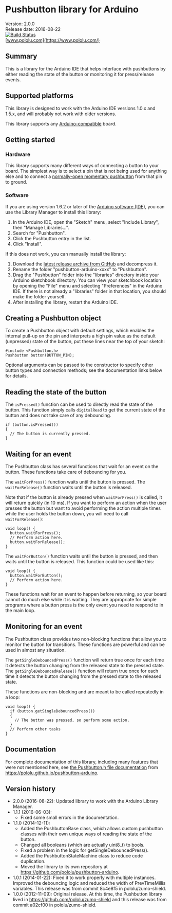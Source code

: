# Pushbutton library for Arduino

Version: 2.0.0 <br>
Release date: 2016-08-22 <br>
[![Build Status](https://travis-ci.org/pololu/pushbutton-arduino.svg?branch=master)](https://travis-ci.org/pololu/pushbutton-arduino) <br>
[www.pololu.com](https://www.pololu.com/)

## Summary

This is a library for the Arduino IDE that helps interface with pushbuttons by
either reading the state of the button or monitoring it for press/release
events.

## Supported platforms

This library is designed to work with the Arduino IDE versions 1.0.x and 1.5.x,
and will probably not work with older versions.

This library supports any [Arduino-compatible](https://www.pololu.com/arduino)
board.

## Getting started

### Hardware

This library supports many different ways of connecting a button to your board.
The simplest way is to select a pin that is not being used for anything else and
to connect a
[normally-open momentary pushbutton](http://www.pololu.com/product/1400) from
that pin to ground.

### Software

If you are using version 1.6.2 or later of the
[Arduino software (IDE)](https://www.arduino.cc/en/Main/Software), you can use
the Library Manager to install this library:

1. In the Arduino IDE, open the "Sketch" menu, select "Include Library", then
   "Manage Libraries...".
2. Search for "Pushbutton".
3. Click the Pushbutton entry in the list.
4. Click "Install".

If this does not work, you can manually install the library:

1. Download the
   [latest release archive from GitHub](https://github.com/pololu/pushbutton-arduino/releases)
   and decompress it.
2. Rename the folder "pushbutton-arduino-xxxx" to "Pushbutton".
3. Drag the "Pushbutton" folder into the "libraries" directory inside your
   Arduino sketchbook directory. You can view your sketchbook location by
   opening the "File" menu and selecting "Preferences" in the Arduino IDE. If
   there is not already a "libraries" folder in that location, you should make
   the folder yourself.
4. After installing the library, restart the Arduino IDE.

## Creating a Pushbutton object

To create a Pushbutton object with default settings, which enables the internal
pull-up on the pin and interprets a high pin value as the default (unpressed)
state of the button, put these lines near the top of your sketch:

~~~{.cpp}
#include <Pushbutton.h>
Pushbutton button(BUTTON_PIN);
~~~

Optional arguments can be passed to the constructor to specify other button
types and connection methods; see the documentation links below for details.

## Reading the state of the button

The `isPressed()` function can be used to directly read the state of the button.
This function simply calls `digitalRead` to get the current state of the button
and does not take care of any debouncing.

~~~{.cpp}
if (button.isPressed())
{
  // The button is currently pressed.
}
~~~

## Waiting for an event

The Pushbutton class has several functions that wait for an event on the button.
These functions take care of debouncing for you.

The `waitForPress()` function waits until the button is pressed.  The
`waitForRelease()` function waits until the button is released.

Note that if the button is already pressed when `waitForPress()` is called, it
will return quickly (in 10 ms).  If you want to perform an action when the user
presses the button but want to avoid performing the action multiple times while
the user holds the button down, you will need to call `waitForRelease()`:

~~~{.cpp}
void loop() {
  button.waitForPress();
  // Perform action here.
  button.waitForRelease();
}
~~~

The `waitForButton()` function waits until the button is pressed, and then waits
until the button is released.  This function could be used like this:

~~~{.cpp}
void loop() {
  button.waitForButton();
  // Perform action here.
}
~~~

These functions wait for an event to happen before returning, so your board
cannot do much else while it is waiting.  They are appropriate for simple
programs where a button press is the only event you need to respond to in the
main loop.

## Monitoring for an event

The Pushbutton class provides two non-blocking functions that allow you to
monitor the button for transitions.  These functions are powerful and can be
used in almost any situation.

The `getSingleDebouncedPress()` function will return true once for each time it
detects the button changing from the released state to the pressed state.  The
`getSingleDebouncedRelease()` function will return true once for each time it
detects the button changing from the pressed state to the released state.

These functions are non-blocking and are meant to be called repeatedly in a
loop:

~~~{.cpp}
void loop() {
  if (button.getSingleDebouncedPress())
  {
    // The button was pressed, so perform some action.
  }
  // Perform other tasks
}
~~~

## Documentation

For complete documentation of this library, including many features that were
not mentioned here, see
[the Pushbutton.h file documentation](https://pololu.github.io/pushbutton-arduino/_pushbutton_8h.html)
from https://pololu.github.io/pushbutton-arduino.

## Version history

* 2.0.0 (2016-08-22): Updated library to work with the Arduino Library Manager.
* 1.1.1 (2016-06-03):
    * Fixed some small errors in the documentation.
* 1.1.0 (2014-12-11):
    * Added the PushbuttonBase class, which allows custom pushbutton classes with their own unique ways of reading the state of the button.
    * Changed all booleans (which are actually uint8_t) to bools.
    * Fixed a problem in the logic for getSingleDebouncedPress().
    * Added the PushbuttonStateMachine class to reduce code duplication.
    * Moved the library to its own repository at https://github.com/pololu/pushbutton-arduino.
* 1.0.1 (2014-01-22): Fixed it to work properly with multiple instances.  Improved the debouncing logic and reduced the width of PrevTimeMillis variables. This release was from commit 8c4e8f5 in pololu/zumo-shield.
* 1.0.0 (2012-11-09): Original release.  At this time, the Pushbutton library lived in https://github.com/pololu/zumo-shield and this release was from commit a02cf00 in pololu/zumo-shield.

